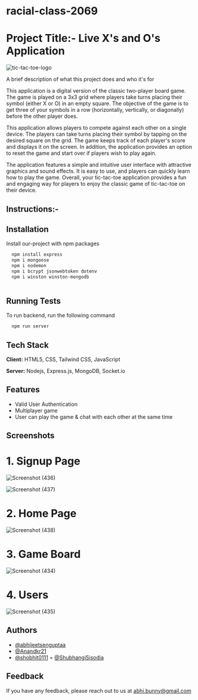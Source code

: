 

# racial-class-2069

# Project Title:- Live X's and O's Application


![tic-tac-toe-logo](https://user-images.githubusercontent.com/112754749/229367360-6b4f3bcd-40c2-4d0f-92a9-529e6cd1b4bc.png)

A brief description of what this project does and who it's for

This application is a digital version of the classic two-player board game. The game is played on a 3x3 grid where players take turns placing their symbol (either X or O) in an empty square. The objective of the game is to get three of your symbols in a row (horizontally, vertically, or diagonally) before the other player does.

This application allows players to compete against each other on a single device. The players can take turns placing their symbol by tapping on the desired square on the grid. The game keeps track of each player's score and displays it on the screen. In addition, the application provides an option to reset the game and start over if players wish to play again.

The application features a simple and intuitive user interface with attractive graphics and sound effects. It is easy to use, and players can quickly learn how to play the game. Overall, your tic-tac-toe application provides a fun and engaging way for players to enjoy the classic game of tic-tac-toe on their device.




## Instructions:-

## Installation

Install our-project with npm packages

```bash
  npm install express
  npm i mongoose
  npm i nodemon
  npm i bcrypt jsonwebtoken dotenv 
  npm i winston winston-mongodb
  
```
    
## Running Tests

To run backend, run the following command

```bash
  npm run server
```


## Tech Stack

**Client:** HTML5, CSS, Tailwind CSS, JavaScript

**Server:** Nodejs, Express.js, MongoDB, Socket.io



## Features

- Valid User Authentication
- Multiplayer game
- User can play the game & chat with each other at the same time

## Screenshots

<h1>1.  Signup Page  </h1>


![Screenshot (436)](https://user-images.githubusercontent.com/112754749/229350333-daa51e27-4100-4f12-98d1-19f98d5c3742.png)

![Screenshot (437)](https://user-images.githubusercontent.com/112754749/229350340-0b50489f-c7d3-4047-a234-5cffd89cfcd0.png)


<h1>2.  Home Page  </h1>


![Screenshot (438)](https://user-images.githubusercontent.com/112754749/229350347-e3c090c9-16a2-4290-b7f3-925324cd9c84.png)

<h1>3.  Game Board  </h1>  


![Screenshot (434)](https://user-images.githubusercontent.com/112754749/229349287-09a0e865-cc63-4d9e-8f9b-fa14ac820cec.png)


<h1>4.  Users  </h1> 

![Screenshot (435)](https://user-images.githubusercontent.com/112754749/229349296-d7bb74d3-280c-4939-8bf4-1ff88f11f4b5.png)

## Authors

- [@abhijeetsenguptaa](https://www.github.com/abhijeetsenguptaa)
- [@Anandkr21](https://www.github.com/Anandkr21)
- [@shobhit0111](https://www.github.com/shobhit0111)
= [@ShubhangiSisodia](https://www.github.com/ShubhangiSisodia)


## Feedback

If you have any feedback, please reach out to us at abhi.bunny@gmail.com
